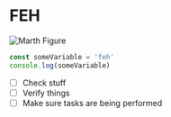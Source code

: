 # FEH

![Marth Figure](https://itakon.it/wp-content/uploads/2021/06/Fire-Emblem-una-figure-per-Marth-da-Good-Smile-Company-e-Intelligent-Systems-3.jpg)

```javascript
const someVariable = 'feh'
console.log(someVariable)
```

- [ ] Check stuff
- [ ] Verify things
- [ ] Make sure tasks are being performed
